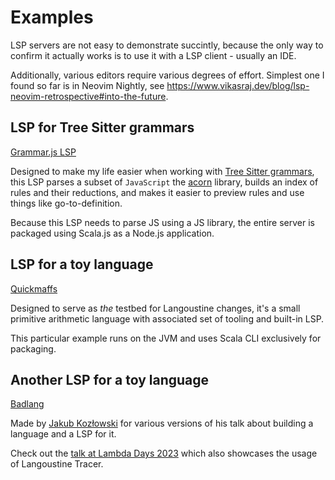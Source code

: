 # Examples

LSP servers are not easy to demonstrate succintly, because the only way to confirm it 
actually works is to use it with a LSP client - usually an IDE.

Additionally, various editors require various degrees of effort. Simplest 
one I found so far is in Neovim Nightly, see https://www.vikasraj.dev/blog/lsp-neovim-retrospective#into-the-future.

## LSP for Tree Sitter grammars

[Grammar.js LSP](https://github.com/keynmol/grammar-js-lsp)

Designed to make my life easier when working with [Tree Sitter grammars](https://github.com/tree-sitter/tree-sitter-scala/),
this LSP parses a subset of `JavaScript` the [acorn](https://github.com/acornjs/acorn)
library, builds an index of rules and their reductions, and makes it easier 
to preview rules and use things like go-to-definition.

Because this LSP needs to parse JS using a JS library, the entire server is packaged 
using Scala.js as a Node.js application.

## LSP for a toy language

[Quickmaffs](https://github.com/neandertech/quickmaffs)

Designed to serve as _the_ testbed for Langoustine changes, it's a small primitive
arithmetic language with associated set of tooling and built-in LSP.

This particular example runs on the JVM and uses Scala CLI exclusively for packaging.

## Another LSP for a toy language

[Badlang](https://github.com/kubukoz/badlang)

Made by [Jakub Kozłowski](https://twitter.com/kubukoz/) for various versions of his talk about 
building a language and a LSP for it.

Check out the [talk at Lambda Days 2023](https://www.youtube.com/watch?v=HF0xVrBZqtI) which also 
showcases the usage of Langoustine Tracer.
